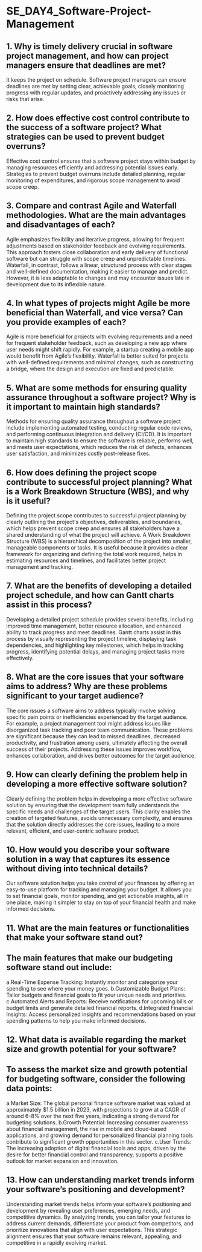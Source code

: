 # SE_DAY4_Software-Project-Management
## 1. Why is timely delivery crucial in software project management, and how can project managers ensure that deadlines are met?
 It keeps the project on schedule. Software project managers can ensure deadlines are met by setting clear, achievable goals, closely monitoring progress with regular updates, and proactively addressing any issues or risks that arise.
## 2. How does effective cost control contribute to the success of a software project? What strategies can be used to prevent budget overruns?
Effective cost control ensures that a software project stays within budget by managing resources efficiently and addressing potential issues early. Strategies to prevent budget overruns include detailed planning, regular monitoring of expenditures, and rigorous scope management to avoid scope creep.

## 3. Compare and contrast Agile and Waterfall methodologies. What are the main advantages and disadvantages of each?
Agile emphasizes flexibility and iterative progress, allowing for frequent adjustments based on stakeholder feedback and evolving requirements. This approach fosters close collaboration and early delivery of functional software but can struggle with scope creep and unpredictable timelines. Waterfall, in contrast, follows a linear, structured process with clear stages and well-defined documentation, making it easier to manage and predict. However, it is less adaptable to changes and may encounter issues late in development due to its inflexible nature.


## 4. In what types of projects might Agile be more beneficial than Waterfall, and vice versa? Can you provide examples of each?
Agile is more beneficial for projects with evolving requirements and a need for frequent stakeholder feedback, such as developing a new app where user needs might shift rapidly. For example, a startup creating a mobile app would benefit from Agile’s flexibility. Waterfall is better suited for projects with well-defined requirements and minimal changes, such as constructing a bridge, where the design and execution are fixed and predictable.

## 5. What are some methods for ensuring quality assurance throughout a software project? Why is it important to maintain high standards?
Methods for ensuring quality assurance throughout a software project include implementing automated testing, conducting regular code reviews, and performing continuous integration and delivery (CI/CD). It is important to maintain high standards to ensure the software is reliable, performs well, and meets user expectations, which reduces the risk of defects, enhances user satisfaction, and minimizes costly post-release fixes.

## 6. How does defining the project scope contribute to successful project planning? What is a Work Breakdown Structure (WBS), and why is it useful?
Defining the project scope contributes to successful project planning by clearly outlining the project's objectives, deliverables, and boundaries, which helps prevent scope creep and ensures all stakeholders have a shared understanding of what the project will achieve. A Work Breakdown Structure (WBS) is a hierarchical decomposition of the project into smaller, manageable components or tasks. It is useful because it provides a clear framework for organizing and defining the total work required, helps in estimating resources and timelines, and facilitates better project management and tracking.


## 7. What are the benefits of developing a detailed project schedule, and how can Gantt charts assist in this process?
Developing a detailed project schedule provides several benefits, including improved time management, better resource allocation, and enhanced ability to track progress and meet deadlines. Gantt charts assist in this process by visually representing the project timeline, displaying task dependencies, and highlighting key milestones, which helps in tracking progress, identifying potential delays, and managing project tasks more effectively.



## 8. What are the core issues that your software aims to address? Why are these problems significant to your target audience?
The core issues a software aims to address typically involve solving specific pain points or inefficiencies experienced by the target audience. For example, a project management tool might address issues like disorganized task tracking and poor team communication. These problems are significant because they can lead to missed deadlines, decreased productivity, and frustration among users, ultimately affecting the overall success of their projects. Addressing these issues improves workflow, enhances collaboration, and drives better outcomes for the target audience.


## 9. How can clearly defining the problem help in developing a more effective software solution?
Clearly defining the problem helps in developing a more effective software solution by ensuring that the development team fully understands the specific needs and challenges of the target users. This clarity enables the creation of targeted features, avoids unnecessary complexity, and ensures that the solution directly addresses the core issues, leading to a more relevant, efficient, and user-centric software product.


## 10. How would you describe your software solution in a way that captures its essence without diving into technical details?
Our software solution helps you take control of your finances by offering an easy-to-use platform for tracking and managing your budget. It allows you to set financial goals, monitor spending, and get actionable insights, all in one place, making it simpler to stay on top of your financial health and make informed decisions.


## 11. What are the main features or functionalities that make your software stand out?

## The main features that make our budgeting software stand out include:
a.Real-Time Expense Tracking: Instantly monitor and categorize your spending to see where your money goes.
b.Customizable Budget Plans: Tailor budgets and financial goals to fit your unique needs and priorities.
c.Automated Alerts and Reports: Receive notifications for upcoming bills or budget limits and generate detailed financial reports.
d.Integrated Financial Insights: Access personalized insights and recommendations based on your spending patterns to help you make informed decisions.

## 12. What data is available regarding the market size and growth potential for your software?
## To assess the market size and growth potential for budgeting software, consider the following data points:
a.Market Size: The global personal finance software market was valued at approximately $1.5 billion in 2023, with projections to grow at a CAGR of around 6-8% over the next five years, indicating a strong demand for budgeting solutions.
b.Growth Potential: Increasing consumer awareness about financial management, the rise in mobile and cloud-based applications, and growing demand for personalized financial planning tools contribute to significant growth opportunities in this sector.
c.User Trends: The increasing adoption of digital financial tools and apps, driven by the desire for better financial control and transparency, supports a positive outlook for market expansion and innovation.

## 13. How can understanding market trends inform your software’s positioning and development?
Understanding market trends helps inform your software’s positioning and development by revealing user preferences, emerging needs, and competitive dynamics. By analyzing trends, you can tailor your features to address current demands, differentiate your product from competitors, and prioritize innovations that align with user expectations. This strategic alignment ensures that your software remains relevant, appealing, and competitive in a rapidly evolving market.





